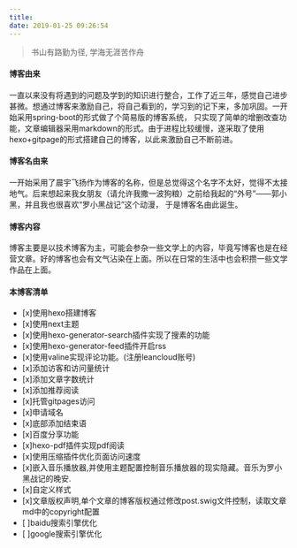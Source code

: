 ```yaml
---
title: 
date: 2019-01-25 09:26:54
---
```


>书山有路勤为径, 学海无涯苦作舟

 #### 博客由来  
  
  一直以来没有将遇到的问题及学到的知识进行整合，工作了近三年，感觉自己进步甚微。想通过博客来激励自己，将自己看到的，学习到的记下来，多加巩固。一开始采用spring-boot的形式做了个简易版的博客系统，
  只实现了简单的增删改查功能，文章编辑器采用markdown的形式。由于进程比较缓慢，遂采取了使用hexo+gitpage的形式搭建自己的博客，以此来激励自己不断前进。

 #### 博客名由来

 一开始采用了晨宇飞扬作为博客的名称，但是总觉得这个名字不太好，觉得不太接地气。后来想起来我女朋友（请允许我撒一波狗粮）之前给我起的“外号”——郭小黑，并且我也很喜欢“罗小黑战记”这个动漫，
 于是博客名由此诞生。

 #### 博客内容

 博客主要是以技术博客为主，可能会参杂一些文学上的内容，毕竟写博客也是在经营文章。好的博客也会有文气沾染在上面。所以在日常的生活中也会积攒一些文学作品在上面。

 #### 本博客清单

- [x]使用hexo搭建博客
- [x]使用next主题
- [x]使用hexo-generator-search插件实现了搜素的功能
- [x]使用hexo-generator-feed插件开启rss
- [x]使用valine实现评论功能。(注册leancloud账号)
- [x]添加访客和访问量统计
- [x]添加文章字数统计
- [x]添加推荐阅读
- [x]托管gitpages访问
- [x]申请域名
- [x]底部添加结束语
- [x]百度分享功能
- [x]hexo-pdf插件实现pdf阅读
- [x]使用压缩插件优化页面访问速度
- [x]嵌入音乐播放器,并使用主题配置控制音乐播放器的现实隐藏。音乐为罗小黑战记的晚安. 
- [x]自定义样式 
- [x]文章版权声明,单个文章的博客版权通过修改post.swig文件控制，读取文章md中的copyright配置
- [ ]baidu搜索引擎优化
- [ ]google搜索引擎优化




